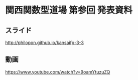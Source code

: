 関西関数型道場 第参回 発表資料
==
スライド
--
http://philopon.github.io/kansaifp-3-3

動画
--
https://www.youtube.com/watch?v=9oamYtuzuZQ
